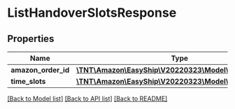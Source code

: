 # ListHandoverSlotsResponse

## Properties
Name | Type | Description | Notes
------------ | ------------- | ------------- | -------------
**amazon_order_id** | [**\TNT\Amazon\EasyShip\V20220323\Model\AmazonOrderId**](AmazonOrderId.md) |  | 
**time_slots** | [**\TNT\Amazon\EasyShip\V20220323\Model\TimeSlots**](TimeSlots.md) |  | 

[[Back to Model list]](../README.md#documentation-for-models) [[Back to API list]](../README.md#documentation-for-api-endpoints) [[Back to README]](../README.md)


